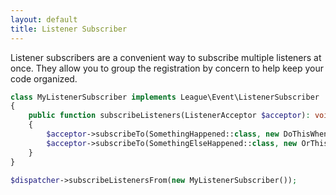 ```yaml
---
layout: default
title: Listener Subscriber
---
```


Listener subscribers are a convenient way to subscribe multiple listeners
at once. They allow you to group the registration by concern to help
keep your code organized.

```php
class MyListenerSubscriber implements League\Event\ListenerSubscriber
{
    public function subscribeListeners(ListenerAcceptor $acceptor): void
    {
        $acceptor->subscribeTo(SomethingHappened::class, new DoThisWhenSomethingHappened());
        $acceptor->subscribeTo(SomethingElseHappened::class, new OrThisWhenSomethingElseHappened());
    }
}

$dispatcher->subscribeListenersFrom(new MyListenerSubscriber());
```
